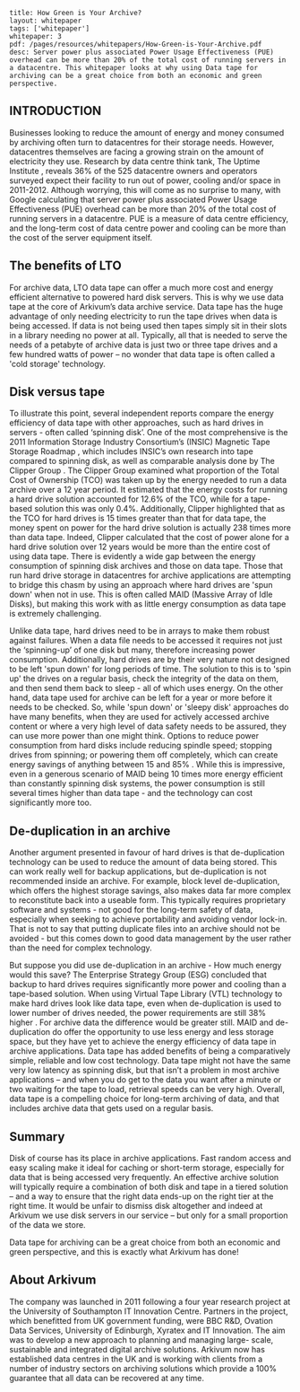 ```title: How Green is Your Archive?layout: whitepapertags: ['whitepaper']whitepaper: 3pdf: /pages/resources/whitepapers/How-Green-is-Your-Archive.pdfdesc: Server power plus associated Power Usage Effectiveness (PUE) overhead can be more than 20% of the total cost of running servers in a datacentre. This whitepaper looks at why using Data tape for archiving can be a great choice from both an economic and green perspective.```## INTRODUCTION Businesses looking to reduce the amount of energy and money consumed by archiving often turn to datacentres for their storage needs. However, datacentres themselves are facing a growing strain on the amount of electricity they use. Research by data centre think tank, The Uptime Institute , reveals 36% of the 525 datacentre owners and operators surveyed expect their facility to run out of power, cooling and/or space in 2011-2012. Although worrying, this will come as no surprise to many, with Google  calculating that server power plus associated Power Usage Effectiveness (PUE) overhead can be more than 20% of the total cost of running servers in a datacentre. PUE is a measure of data centre efficiency, and the long-term cost of data centre power and cooling can be more than the cost of the server equipment itself.## The benefits of LTOFor archive data, LTO data tape can offer a much more cost and energy efficient alternative to powered hard disk servers. This is why we use data tape at the core of Arkivum’s data archive service. Data tape has the huge advantage of only needing electricity to run the tape drives when data is being accessed. If data is not being used then tapes simply sit in their slots in a library needing no power at all. Typically, all that is needed to serve the needs of a petabyte of archive data is just two or three tape drives and a few hundred watts of power – no wonder that data tape is often called a 'cold storage' technology.## Disk versus tapeTo illustrate this point, several independent reports compare the energy efficiency of data tape with other approaches, such as hard drives in servers - often called ‘spinning disk’. One of the most comprehensive is the 2011 Information Storage Industry Consortium’s (INSIC) Magnetic Tape Storage Roadmap , which includes INSIC’s own research into tape compared to spinning disk, as well as comparable analysis done by The Clipper Group . The Clipper Group examined what proportion of the Total Cost of Ownership (TCO) was taken up by the energy needed to run a data archive over a 12 year period. It estimated that the energy costs for running a hard drive solution accounted for 12.6% of the TCO, while for a tape-based solution this was only 0.4%.Additionally, Clipper highlighted that as the TCO for hard drives is 15 times greater than that for data tape, the money spent on power for the hard drive solution is actually 238 times more than data tape. Indeed, Clipper calculated that the cost of power alone for a hard drive solution over 12 years would be more than the entire cost of using data tape.There is evidently a wide gap between the energy consumption of spinning disk archives and those on data tape. Those that run hard drive storage in datacentres for archive applications are attempting to bridge this chasm by using an approach where hard drives are 'spun down' when not in use. This is often called MAID (Massive Array of Idle Disks), but making this work with as little energy consumption as data tape is extremely challenging.Unlike data tape, hard drives need to be in arrays to make them robust against failures. When a data file needs to be accessed it requires not just the ‘spinning-up’ of one disk but many, therefore increasing power consumption. Additionally, hard drives are by their very nature not designed to be left 'spun down' for long periods of time.The solution to this is to 'spin up' the drives on a regular basis, check the integrity of the data on them, and then send them back to sleep - all of which uses energy. On the other hand, data tape used for archive can be left for a year or more before it needs to be checked. So, while 'spun down' or 'sleepy disk' approaches do have many benefits, when they are used for actively accessed archive content or where a very high level of data safety needs to be assured, they can use more power than one might think.Options to reduce power consumption from hard disks include reducing spindle speed; stopping drives from spinning; or powering them off completely, which can create energy savings of anything between 15 and 85% . While this is impressive, even in a generous scenario of MAID being 10 times more energy efficient than constantly spinning disk systems, the power consumption is still several times higher than data tape - and the technology can cost significantly more too.## De-duplication in an archiveAnother argument presented in favour of hard drives is that de-duplication technology can be used to reduce the amount of data being stored. This can work really well for backup applications, but de-duplication is not recommended inside an archive. For example, block level de-duplication, which offers the highest storage savings, also makes data far more complex to reconstitute back into a useable form. This typically requires proprietary software and systems - not good for the long-term safety of data, especially when seeking to achieve portability and avoiding vendor lock-in. That is not to say that putting duplicate files into an archive should not be avoided - but this comes down to good data management by the user rather than the need for complex technology.But suppose you did use de-duplication in an archive - How much energy would this save? The Enterprise Strategy Group (ESG) concluded that backup to hard drives requires significantly more power and cooling than a tape-based solution. When using Virtual Tape Library (VTL) technology to make hard drives look like data tape, even when de-duplication is used to lower number of drives needed, the power requirements are still 38% higher . For archive data the difference would be greater still.MAID and de-duplication do offer the opportunity to use less energy and less storage space, but they have yet to achieve the energy efficiency of data tape in archive applications. Data tape has added benefits of being a comparatively simple, reliable and low cost technology. Data tape might not have the same very low latency as spinning disk, but that isn’t a problem in most archive applications – and when you do get to the data you want after a minute or two waiting for the tape to load, retrieval speeds can be very high. Overall, data tape is a compelling choice for long-term archiving of data, and that includes archive data that gets used on a regular basis.## SummaryDisk of course has its place in archive applications. Fast random access and easy scaling make it ideal for caching or short-term storage, especially for data that is being accessed very frequently. An effective archive solution will typically require a combination of both disk and tape in a tiered solution – and a way to ensure that the right data ends-up on the right tier at the right time. It would be unfair to dismiss disk altogether and indeed at Arkivum we use disk servers in our service – but only for a small proportion of the data we store.Data tape for archiving can be a great choice from both an economic and green perspective, and this is exactly what Arkivum has done!## About ArkivumThe company was launched in 2011 following a four year research project at the University of Southampton IT Innovation Centre. Partners in the project, which benefitted from UK government funding, were BBC R&D, Ovation Data Services, University of Edinburgh, Xyratex and IT Innovation. The aim was to develop a new approach to planning and managing large- scale, sustainable and integrated digital archive solutions.Arkivum now has established data centres in the UK and is working with clients from a number of industry sectors on archiving solutions which provide a 100% guarantee that all data can be recovered at any time.